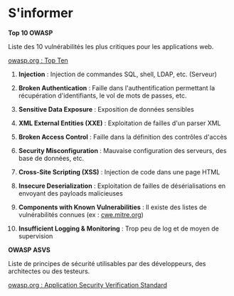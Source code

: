 # S'informer

**Top 10 OWASP**

Liste des 10 vulnérabilités les plus critiques pour les applications web.

[owasp.org : Top Ten](https://www.owasp.org/index.php/Category:OWASP_Top_Ten_Project)


1. **Injection** : Injection de commandes SQL, shell, LDAP, etc. (Serveur)

2. **Broken Authentication** : Faille dans l'authentification permettant la récupération d'identifiants, le vol de mots de passes, etc.

3. **Sensitive Data Exposure** : Exposition de données sensibles

4. **XML External Entities (XXE)** : Exploitation de failles d'un parser XML

5. **Broken Access Control** : Faille dans la définition des contrôles d'accès

6. **Security Misconfiguration** : Mauvaise configuration des serveurs, des base de données, etc.

7. **Cross-Site Scripting (XSS)** : Injection de code dans une page HTML

8. **Insecure Deserialization** : Exploitation de failles de désérialisations en envoyant des payloads malicieuses

9. **Components with Known Vulnerabilities** : Il existe des listes de vulnérabilités connues (ex : [cwe.mitre.org](https://cwe.mitre.org))

10. **Insufficient Logging & Monitoring** : Trop peu de log et de moyen de supervision

**OWASP ASVS**

Liste de principes de sécurité utilisables par des développeurs, des architectes ou des testeurs.

[owasp.org : Application Security Verification Standard](https://www.owasp.org/index.php/Category:OWASP_Top_Ten_Project)
